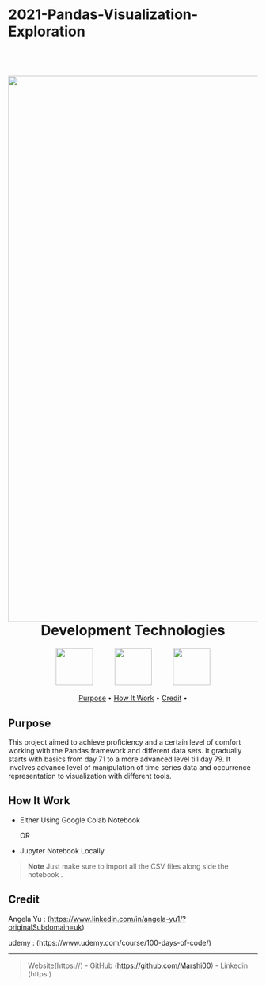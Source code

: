 # 2021-Pandas-Visualization-Exploration

<h1 align="center">
  <br>
  <img src="img/gg1.jpg"  width="1100">
  <br>
  Development Technologies 
  <br>
</h1>




<p align="center">
  <img width="75px" hspace="20" src="https://cdn-icons-png.flaticon.com/512/5968/5968350.png"  />
  <img width="75px" hspace="20" src="https://cdn-icons-png.flaticon.com/512/2369/2369466.png"  />
  <img width="75px" hspace="20" src="https://jupyter.org/assets/homepage/main-logo.svg"  />
  
  
</p>

<p align="center">
  <a href="#Purpose">Purpose</a> •
  <a href="#how-to-use">How It Work</a> •
  <a href="#Credit">Credit</a> •

</p>

## Purpose
This project aimed to achieve proficiency and a certain level of comfort working with the Pandas framework and different data sets. It gradually starts with basics from day 71 to a more advanced level till day 79. It involves advance level of manipulation of time series data and occurrence representation to visualization with different tools.
    



## How It Work

* Either Using Google Colab Notebook  
  <p>OR</p>
* Jupyter Notebook Locally 
  
    
> **Note**
> Just make sure to import all the CSV files along side the notebook .










## Credit
 Angela Yu : (https://www.linkedin.com/in/angela-yu1/?originalSubdomain=uk)
<p></p>
 udemy : (https://www.udemy.com/course/100-days-of-code/)
<p></p>






---

> Website(https://) -
> GitHub (https://github.com/Marshi00) - 
> Linkedin (https:)

